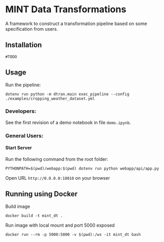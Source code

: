 # MINT Data Transformations

A framework to construct a transformation pipeline based on some specification from users.

## Installation

```
#TODO
```

## Usage

Run the pipeline:

```
dotenv run python -m dtran.main exec_pipeline --config ./examples/cropping_weather_dataset.yml
```

### Developers:

See the first revision of a demo notebook in file `demo.ipynb`.

### General Users:

#### Start Server

Run the following command from the root folder:

```
PYTHONPATH=$(pwd)/webapp:$(pwd) dotenv run python webapp/api/app.py
```

Open URL `http://0.0.0.0:10010` on your browser

## Running using Docker

Build image

```
docker build -t mint_dt .
```

Run image with local mount and port 5000 exposed

```
docker run --rm -p 5000:5000 -v $(pwd):/ws -it mint_dt bash
```
